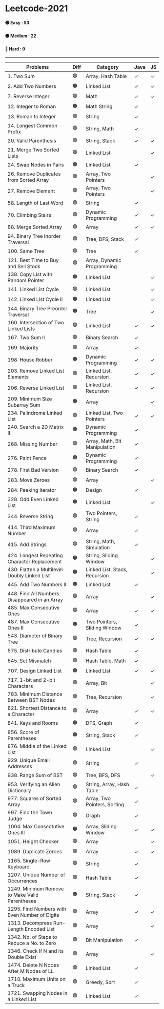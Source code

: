 # Leetcode-2021

#### 🟢 Easy : 53

#### 🟠 Medium : 22

#### 🔴 Hard : 0

<hr>

| Problems                                       | Diff | Category                      | Java    | JS      |
| ---------------------------------------------- | ---- | ----------------------------- | ------- | ------- |
| 1. Two Sum                                     | 🟢   | Array, Hash Table             | &check; | &check; |
| 2. Add Two Numbers                             | 🟠   | Linked List                   | &check; | &check; |
| 7. Reverse Integer                             | 🟢   | Math                          | &check; | &check; |
| 12. Integer to Roman                           | 🟠   | Math String                   | &check; |         |
| 13. Roman to Integer                           | 🟢   | String                        | &check; |         |
| 14. Longest Common Prefix                      | 🟢   | String, Math                  | &check; |         |
| 20. Valid Parenthesis                          | 🟢   | String, Stack                 | &check; | &check; |
| 21. Merge Two Sorted Lists                     | 🟢   | Linked List                   |         | &check; |
| 24. Swap Nodes in Pairs                        | 🟠   | Linked List                   | &check; |         |
| 26. Remove Duplicates from Sorted Array        | 🟢   | Array, Two Pointers           |         | &check; |
| 27. Remove Element                             | 🟢   | Array, Two Pointers           |         | &check; |
| 58. Length of Last Word                        | 🟢   | String                        | &check; |         |
| 70. Climbing Stairs                            | 🟢   | Dynamic Programming           | &check; | &check; |
| 88. Merge Sorted Array                         | 🟢   | Array                         | &check; | &check; |
| 94. Binary Tree Inorder Traversal              | 🟢   | Tree, DFS, Stack              | &check; |         |
| 100. Same Tree                                 | 🟢   | Tree                          | &check; |         |
| 121. Best Time to Buy and Sell Stock           | 🟢   | Array, Dynamic Programming    |         |         |
| 138. Copy List with Random Pointer             | 🟠   | Linked List                   |         | &check; |
| 141. Linked List Cycle                         | 🟢   | Linked List                   |         | &check; |
| 142. Linked List Cycle II                      | 🟠   | Linked List                   |         | &check; |
| 144. Binary Tree Preorder Traversal            | 🟠   | Tree                          |         | &check; |
| 160. Intersection of Two Linked Lists          | 🟢   | Linked List                   | &check; | &check; |
| 167. Two Sum II                                | 🟢   | Binary Search                 | &check; |         |
| 169. Majority                                  | 🟢   | Array                         | &check; |         |
| 198. House Robber                              | 🟠   | Dynamic Programming           | &check; | &check; |
| 203. Remove Linked List Elements               | 🟢   | Linked List, Recursion        | &check; | &check; |
| 206. Reverse Linked List                       | 🟢   | Linked List, Recursion        | &check; | &check; |
| 209. Minimum Size Subarray Sum                 | 🟠   | Array                         |         | &check; |
| 234. Palindrome Linked List                    | 🟢   | Linked List, Two Pointers     | &check; | &check; |
| 240. Search a 2D Matrix II                     | 🟠   | Dynamic Programming           | &check; |         |
| 268. Missing Number                            | 🟢   | Array, Math, Bit Manipulation | &check; |         |
| 276. Paint Fence                               | 🟠   | Dynamic Programming           | &check; |         |
| 278. First Bad Version                         | 🟢   | Binary Search                 | &check; |         |
| 283. Move Zeroes                               | 🟢   | Array                         |         | &check; |
| 284. Peeking Iterator                          | 🟠   | Design                        | &check; |         |
| 328. Odd Even Linked List                      | 🟠   | Linked List                   |         | &check; |
| 344. Reverse String                            | 🟢   | Two Pointers, String          | &check; |         |
| 414. Third Maximum Number                      | 🟢   | Array                         | &check; |         |
| 415. Add Strings                               | 🟢   | String, Math, Simulation      | &check; |         |
| 424. Longest Repeating Character Replacement   | 🟠   | String, Sliding Window        |         | &check; |
| 430. Flatten a Multilevel Doubly Linked List   | 🟠   | Linked List, Stack, Recursion |         | &check; |
| 445. Add Two Numbers II                        | 🟠   | Linked List                   | &check; |         |
| 448. Find All Numbers Disappeared in an Array  | 🟢   | Array                         |         | &check; |
| 485. Max Consecutive Ones                      | 🟢   | Array                         | &check; | &check; |
| 487. Max Consecutive Ones II                   | 🟠   | Two Pointers, Sliding Window  | &check; |         |
| 543. Diameter of Binary Tree                   | 🟢   | Tree, Recursion               | &check; | &check; |
| 575. Distribute Candies                        | 🟢   | Hash Table                    | &check; |         |
| 645. Set Mismatch                              | 🟢   | Hash Table, Math              | &check; |         |
| 707. Design Linked List                        | 🟠   | Linked List                   | &check; | &check; |
| 717. 1-bit and 2-bit Characters                | 🟢   | Array, Bit                    |         | &check; |
| 783. Minimum Distance Between BST Nodes        | 🟢   | Tree, Recursion               |         | &check; |
| 821. Shortest Distance to a Character          | 🟢   | Array                         | &check; | &check; |
| 841. Keys and Rooms                            | 🟠   | DFS, Graph                    | &check; |         |
| 856. Score of Parentheses                      | 🟠   | String, Stack                 | &check; |         |
| 876. Middle of the Linked List                 | 🟢   | Linked List                   |         | &check; |
| 929. Unique Email Addresses                    | 🟢   | String                        | &check; |         |
| 938. Range Sum of BST                          | 🟢   | Tree, BFS, DFS                |         | &check; |
| 953. Verifying an Alien Dictionary             | 🟢   | String, Array, Hash Table     | &check; |         |
| 977. Squares of Sorted Array                   | 🟢   | Array, Two Pointers, Sorting  | &check; |         |
| 997. Find the Town Judge                       | 🟢   | Graph                         | &check; |         |
| 1004. Max Consectutive Ones III                | 🟠   | Array, Sliding Window         | &check; | &check; |
| 1051. Height Checker                           | 🟢   | Array                         |         | &check; |
| 1089. Duplicate Zeroes                         | 🟢   | Array                         | &check; | &check; |
| 1165. Single-Row Keyboard                      | 🟢   | String                        | &check; |         |
| 1207. Unique Number of Occurrences             | 🟢   | Hash Table                    | &check; |         |
| 1249. Minimum Remove to Make Valid Parentheses | 🟠   | String, Stack                 | &check; |         |
| 1295. Find Numbers with Even Number of Digits  | 🟢   | Array                         | &check; | &check; |
| 1313. Decompress Run-Length Encoded List       | 🟢   | Array                         |         | &check; |
| 1342. No. of Steps to Reduce a No. to Zero     | 🟢   | Bit Manipulation              | &check; |         |
| 1346. Check If N and its Double Exist          | 🟢   | Array                         |         | &check; |
| 1474. Delete N Nodes After M Nodes of LL       | 🟢   | Linked List                   | &check; |         |
| 1710. Maximum Units on a Truck                 | 🟢   | Greedy, Sort                  | &check; |         |
| 1721. Swapping Nodes in a Linked List          | 🟢   | Linked List                   | &check; |         |
